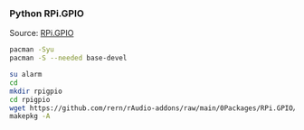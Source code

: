 ### Python RPi.GPIO
Source: [RPi.GPIO](https://sourceforge.net/projects/raspberry-gpio-python/)

```sh
pacman -Syu
pacman -S --needed base-devel

su alarm
cd
mkdir rpigpio
cd rpigpio
wget https://github.com/rern/rAudio-addons/raw/main/0Packages/RPi.GPIO/PKGBUILD
makepkg -A
```

